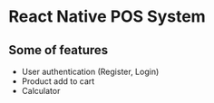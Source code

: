 # React Native POS System

## Some of features
- User authentication (Register, Login)
- Product add to cart
- Calculator